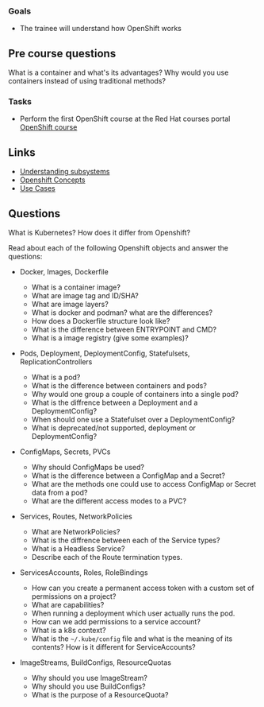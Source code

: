 ### Goals
-  The trainee will understand how OpenShift works

## Pre course questions
What is a container and what's its advantages?
Why would you use containers instead of using traditional methods?


### Tasks
- Perform the first OpenShift course at the Red Hat courses portal
[OpenShift course](https://rol.redhat.com/rol/app/courses/do180-4.12.2)

## Links

- [Understanding subsystems](https://learn.openshift.com/subsystems/)
- [Openshift Concepts](https://medium.com/@ashmitha/basic-introduction-to-openshift-concepts-2563cdd1ac9f)
- [Use Cases](https://medium.com/nerd-for-tech/redhat-open-shift-its-use-cases-7b415b005f51)

## Questions

What is Kubernetes? How does it differ from Openshift?


Read about each of the following Openshift objects and answer the questions:
- Docker, Images, Dockerfile
  - What is a container image?
  - What are image tag and ID/SHA?
  - What are image layers?
  - What is docker and podman? what are the differences?
  - How does a Dockerfile structure look like?
  - What is the difference between ENTRYPOINT and CMD?
  - What is a image registry (give some examples)?

- Pods, Deployment, DeploymentConfig, Statefulsets, ReplicationControllers
  - What is a pod?
  - What is the difference between containers and pods?
  - Why would one group a couple of containers into a single pod?
  - What is the diffrence between a Deployment and a DeploymentConfig?
  - When should one use a Statefulset over a DeploymentConfig?
  - What is deprecated/not supported, deployment or DeploymentConfig?

- ConfigMaps, Secrets, PVCs
  - Why should ConfigMaps be used?
  - What is the difference between a ConfigMap and a Secret?
  - What are the methods one could use to access ConfigMap or Secret data from a pod?
  - What are the different access modes to a PVC?

- Services, Routes, NetworkPolicies
  - What are NetworkPolicies?
  - What is the diffrence between each of the Service types?
  - What is a Headless Service?
  - Describe each of the Route termination types.

- ServicesAccounts, Roles, RoleBindings
  - How can you create a permanent access token with a custom set of permissions on a project?
  - What are capabilities?
  - When running a deployment which user actually runs the pod.
  - How can we add permissions to a service account?
  - What is a k8s context?
  - What is the `~/.kube/config` file and what is the meaning of its contents? How is it different for ServiceAccounts?

- ImageStreams, BuildConfigs, ResourceQuotas
  - Why should you use ImageStream?
  - Why should you use BuildConfigs?
  - What is the purpose of a ResourceQuota?

